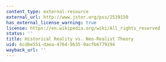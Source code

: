 ```yaml
---
content_type: external-resource
external_url: http://www.jstor.org/pss/2539150
has_external_license_warning: true
license: https://en.wikipedia.org/wiki/All_rights_reserved
status: ''
title: Historical Reality vs. Neo-Realist Theory
uid: 6cd6e551-daea-4764-9b35-9acfb6779194
wayback_url: ''
---
```

